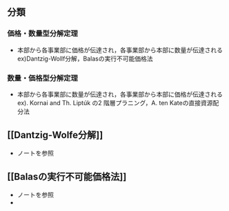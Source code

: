 ## 分類
### 価格・数量型分解定理
- 本部から各事業部に価格が伝達され，各事業部から本部に数量が伝達される
ex)Dantzig-Wollf分解，Balasの実行不可能価格法
### 数量・価格型分解定理
- 本部から各事業部に数量が伝達され，各事業部から本部に価格が伝達される
ex). Kornai and Th. Liptúk の2 階層プラニング，A. ten Kateの直接資源配分法
## [[Dantzig-Wolfe分解]]
- ノートを参照
## [[Balasの実行不可能価格法]]
- ノートを参照
- 

